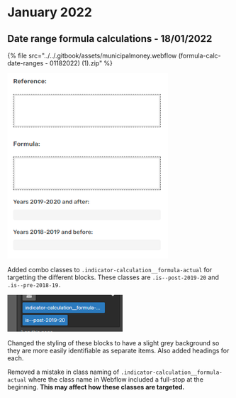 # January 2022

## Date range formula calculations - 18/01/2022

{% file src="../../.gitbook/assets/municipalmoney.webflow (formula-calc-date-ranges - 01182022) (1).zip" %}

<div align="left">

<img src="../../.gitbook/assets/image (15) (1) (1).png" alt="Static state of calculations block">

</div>

Added combo classes to `.indicator-calculation__formula-actual` for targetting the different blocks. These classes are `.is--post-2019-20` and `.is--pre-2018-19.`

![](<../../.gitbook/assets/image (14) (1).png>)

Changed the styling of these blocks to have a slight grey background so they are more easily identifiable as separate items. Also added headings for each.

Removed a mistake in class naming of `.indicator-calculation__formula-actual` where the class name in Webflow included a full-stop at the beginning. **This may affect how these classes are targeted.**



